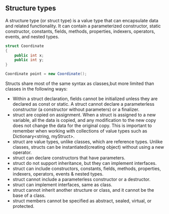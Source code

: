 ## Structure types
A structure type (or struct type) is a value type that can encapsulate data and related functionality. It can contain a parameterized constructor, static constructor, constants, fields, methods, properties, indexers, operators, events, and nested types.

```cs
struct Coordinate
{
    public int x;
    public int y;
}

Coordinate point = new Coordinate();
```

Structs share most of the same syntax as classes,but more limited than classes in the following ways:

- Within a struct declaration, fields cannot be initialized unless they are declared as const or static.
A struct cannot declare a parameterless constructor (a constructor without parameters) or a finalizer.
- struct are copied on assignment. When a struct is assigned to a new variable, all the data is copied, and any modification to the new copy does not change the data for the original copy. This is important to remember when working with collections of value types such as Dictionary<string, myStruct>.
- struct are value types, unlike classes, which are reference types.
Unlike classes, structs can be instantiated(creating object) without using a new operator.
- struct can declare constructors that have parameters.
- struct do not support inheritance, but they can implement interfaces.
- struct can include constructors, constants, fields, methods, properties, indexers, operators, events & nested types.
- struct cannot include a parameterless constructor or a destructor.
- struct can implement interfaces, same as class.
- struct cannot inherit another structure or class, and it cannot be the base of a class.
- struct members cannot be specified as abstract, sealed, virtual, or protected.
